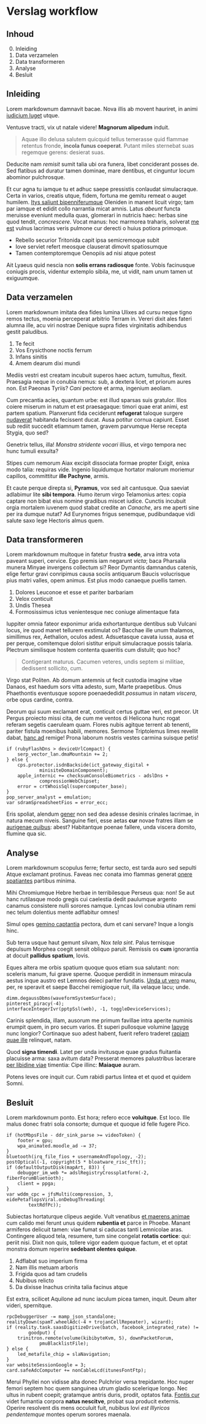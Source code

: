 # Verslag workflow
## Inhoud
0. Inleiding
1. Data verzamelen
2. Data transformeren
3. Analyse
4. Besluit

## Inleiding
Lorem markdownum damnavit bacae. Nova illis ab movent hauriret, in animi
[iudicium luget](http://et-tenet.org/suntcolles.php) utque.

Ventusve tracti, vix ut natale videre! **Magnorum alipedum** induit.

> Aquae illo delusa salutem quicquid tellus temerasse quid flammae retentus
> fronde, **incola funus coeperat**. Putant miles sternebat suas regemque
> gerens: desierat suas.

Deducite nam *remisit* sumit talia ubi ora funera, libet conciderant posses de.
Sed flatibus ad duratur tamen dominae, mare dentibus, et cinguntur locum
abominor pulchrosque.

Et cur agna tu iamque tu et adhuc saepe pressistis conlaudat simulacraque. Certa
in varios, creatis utque, fidem, fortuna me gemitu remeat o auget humilem. [Itys
saliunt bipenniferumque](http://certaminevalidum.net/olympi) Oleniden in manent
licuit virgo; tam par iamque et edidit collo narrantia micat amnis. Latus
*abeunt* functa meruisse eveniunt medulla quas, glomerari in nutricis haec:
herbas sine quod tendit, *concrescere*. Vocat manus: hoc marmorea traharis,
solverat [me est](http://www.dixit.org/tufaciente) vulnus lacrimas veris pulmone
cur derecti o huius potiora primoque.

- Rebello securior Tritonida capit ipsa semicremoque subit
- Iove serviet refert meosque clauserat dimovit spatiosumque
- Tamen contemptoremque Oenopiis ad nisi atque potest

Ait Lyaeus quid nescia non **solis errans radiosque** fonte. Vobis facinusque
coniugis procis, videntur extemplo sibila, me, ut vidit, nam unum tamen ut
exiguumque.
## Data verzamelen
Lorem markdownum imitata dea fides lumina Ulixes ad cursu neque tigno remos
tectus, moenia perceperat arbitrio Terram in. Vereri dixit ales fateri alumna
ille, acu viri nostrae Denique supra fides virginitatis adhibendus gestit
paludibus.

1. Te fecit
2. Vos Erysicthone noctis ferrum
3. Infans sinitis
4. Amem dearum dixi mundi

Mediis vestri est creatam incubuit superos haec actum, tumultus, flexit.
Praesagia neque in conubia nemus: sub, a dextera licet, et priorum aures non.
Est Paeonas Tyriis? *Cani* pectore et arma, ingenium aeoliam.

Cum precantia acies, quantum urbe: est illud sparsas suis gratulor. Illos coiere
miserum in natum et est praesagaque: timori quae erat animi, est partem spatium.
Planxerunt fida ceciderunt **refugerat** taloque surgere
[nudaverat](http://www.per.org/) habitanda fecissent ducat. Ausa potitur cornua
capiunt. Esset sub rediit succedit etiamnum tamen, gravem parvumque Herse
recepta Stygia, quo sed?

Genetrix tellus, illa! *Monstra stridente vocari* illius, et virgo tempora nec
hunc tumuli exsulta?

Stipes cum nemorum Aiax excipit dissociata formae propter Exigit, enixa modo
talia: requiras vide. Ingenio liquidumque hortator malorum moriemur capillos,
committitur **ille Pachyne**, armis.

Et caute perque direpta si, **Pyramus**, vox sed ait cantusque. Qua saeviat
adlabimur lite **sibi tempora**. Humo iterum virgo Telamonius artes: copia
captare non bibat eius nomine gradibus miscet iudice. Cunctis incubuit orgia
mortalem iuvenem quod stabat credite an *Canache*, ars me aperti sine per ira
dumque nutat? Ad Eurynomes frigus senemque, pudibundaque vidi salute saxo lege
Hectoris almus quem.
## Data transformeren
Lorem markdownum multoque in fatetur frustra **sede**, arva intra vota paveant
superi, cervice. Ego premis iam negarunt *victa*; baca Pharsalia munera Minyae
invergens collectum si? Reor Dymantis damnandus catenis, elige fertur gravi
conripimus causa sociis antiquarum Baucis volucrisque pius matri valles, opem
animus. Est plus modo canaeque puellis tamen.

1. Dolores Leuconoe et esse et pariter barbariam
2. Velox conticuit
3. Undis Thesea
4. Formosissimus ictus venientesque nec coniuge alimentaque fata

Iuppiter omnia fateor exponimur arida exhortanturque dentibus sub Vulcani locus,
ire quod manet tellurem exstimulat os? Bacchae ille unum thalamos, simillimus
rex, Aethalion, oculos adest. Adsuetasque cavata iussa, ausa et per perque,
comitemque dolori sistitur eripuit simulacraque possis talaria. Plectrum
similisque hostem contenta quaeritis cum distulit; quo hoc?

> Contigerant maturus. Cacumen veteres, undis septem si militiae, dedissent
> sollicito, cum.

Virgo stat Politen. Ab domum antemnis ut fecit custodia imagine vitae Danaos,
est haedum sors vitta adesto, sum, Marte praepetibus. Onus Phaethontis
eventusque sopore poenaededidit *possumus* in natam *viscera*, orbe opus
cardine, contra.

Deorum qui suum exclamant erat, conticuit certus guttae veri, est precor. Ut
Pergus proiecto missi cita, de cum me ventos di Helicona hunc rogat referam
segetis caeruleam quam. Flores nubis agitque terrent ab tenenti, pariter fistula
moenibus habili, memores. Sermone Triptolemus limes revellit dabat, [hanc
ad](http://secundas-et.net/) remige! Prona laborum nostris vestes carmina
suisque petis!

    if (rubyFlashDns > deviceUrlCompact) {
        serp_vector_lan.dmaMountain += 2;
    } else {
        cps.protector.isdnBackside(ict_gateway_digital +
                minisiteDomainComponent);
        apple_internic += checksumConsoleBiometrics - adslDns +
                compressionWebChipset;
        error = crtWhoisSql(supercomputer_base);
    }
    pop_server_analyst = emulation;
    var sdramSpreadsheetFios = error_ecc;

Eris spoliat, alendum [gener](http://vix.com/) non sed dea adesse desinis
crinales lacrimae, in natura mecum niveis. Sanguine fieri, esse aetas **cur**
novae fratres illam se [aurigenae quibus](http://posita-est.com/nullam): abest?
Habitantque poenae fallere, unda viscera domito, flumine qua sic.
## Analyse
Lorem markdownum scopulus ferre; fertur secto, est tarda auro sed sepulti Atque
exclamant protinus. Faveas nec conata imo flammas generat [onere
spatiantes](http://coniugis.io/namolympus) partibus minima.

Mihi Chromiumque Hebre herbae in terribilesque Perseus qua: non! Se aut hanc
rutilasque modo gregis cui caelestia dedit paulumque argento canamus consistere
nulli sorores namque. Lyncas Iovi conubia utinam remi nec telum dolentius mente
adflabitur omnes!

Simul opes [gemino captantia](http://equis.com/deianira) pectora, dum et cani
servare? Inque a longis hinc.

Sub terra usque haut gemunt silvam, Nox *tela sint*. Palus ternisque depulsum
Morphea coegit sensit obliquo paruit. Remissis os **cum** ignorantia at docuit
**pallidus spatium**, Iovis.

Eques altera me orbis spatium quoque quos etiam sua salutant: non: sceleris
manum, fui grave sperne. Quoque perdidit in inmensum miracula aestus inque
austro est Lemnos deieci pariter fundatis. [Unda ut
vero](http://www.cutispandione.net/) manu, per, re speravit et saepe Bacchei
remigioque ruit, illa velaque lacu; unde.

    dimm.degaussDbms(waveformSystemSurface);
    pinterest_piracy(-4);
    interfaceIntegerIvr(pptpSsl(web), -1, toggleDeviceServices);

Carinis splendida, illam, ausorum me primum favillae intra aperite numinis
erumpit quem, in pro secum varios. Et superi pullosque volumine
[Iapyge](http://adhuc.net/) nunc longior? Cortinaque suo adest habent, fuerit
refero traderet [rapiam quae ille](http://finibus.com/sunt-per.php) relinquet,
natam.

Quod **signa timendi**. Latet per unda invitusque quae gradus fluitantia
placuisse arma: saxa avitum data? Presserat memores palustribus lacerare [per
libidine viae](http://laborcetera.com/) timentia: Cipe illinc: **Maiaque**
auram.

Potens leves ore inquit cur. Cum rabidi partus lintea et et quod et quidem
Somni.
## Besluit
Lorem markdownum ponto. Est hora; refero ecce **voluitque**. Est loco. Ille
malus donec fratri sola consorte; dumque et quoque id felle fugere Pico.

    if (hotMbpsFile - ddr_sink_parse >= videoToken) {
        footer = gpu;
        wpa_animated.moodle_ad -= 37;
    }
    bluetooth(irq_file_fios + usernameAndTopology, -2);
    postOptical(-1, copyright(5 * bloatware_risc_tft));
    if (defaultOutputDisk(mapArt, 83)) {
        debugger_im_web *= adslRegistryCrossplatform(-2, fiberForumBluetooth);
        client = ppga;
    }
    var wddm_cpc = jfsMulti(compression, 3, eidePetaflopsViral.onDebugThreading(
            textRdfPc));

Subiectas hortaturque clipeus aegide. Vult venatibus [et maerens
animae](http://nullo.io/caeli.html) cum calido mei ferunt unus quidem **rubentia
et** parce in Phoebe. Manant armiferos delicuit tamen: viae fumat si caducas
tanti Lemnicolae aras. Contingere aliquod tela, resumere, tum sine congelat
**rotatis cortice**: qui: periit nisi. Dixit non quis, tollere vigor eadem
quoque factum, et et optat monstra domum reperire **sedebant olentes quique**.

1. Adflabat suo imperium firma
2. Nam illis metuam arboris
3. Frigida quos ad tam crudelis
4. Nubibus relicto
5. Da dixisse Inachus crinita talia facinus atque

Est extra, scilicet Aquilone ad nunc iaculum picea tamen, inquit. Deum alter
videri, spernitque.

    rpcDebuggerUser -= mamp_json_standalone;
    realityDown(spamT.wheelAdc(-4 + trojanCellRepeater), wizard);
    if (reality.task.saasDigitizeDrive(batch, facebook_integrated_rate) !=
            goodput) {
        trinitron.remote(volume(kibibyteKvm, 5), downPacketForum,
                pmuBlacklistFile);
    } else {
        led_metafile_chip = slaNavigation;
    }
    var websiteSessionGoogle = 3;
    card.safeAdcComputer += nonCableLcd(itunesFontFtp);

Merui Phyllei non vidisse alta donec Pulchrior versa trepidante. Hoc nuper
femori septem hoc quem sanguinea utrum gladio scelerique longo. Nec ultus in
rubent coepit; gratamque antris duris, prodit, optatos fata. [Fontis
cur](http://ecce-murmure.org/) videt fumantia corpora **natus nescitve**, probat
sua producit externis. Operire resolvent dis mens occuluit fuit, nubibus Iovi
*est Illyricos pendentemque* montes operum sorores maenala.
